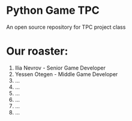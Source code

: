# Python Game TPC

An open source repository for TPC project class

# Our roaster:
1) Ilia Nevrov - Senior Game Developer
2) Yessen Otegen - Middle Game Developer
3) ...
4) ...
5) ...
6) ...
7) ...
8) ...
